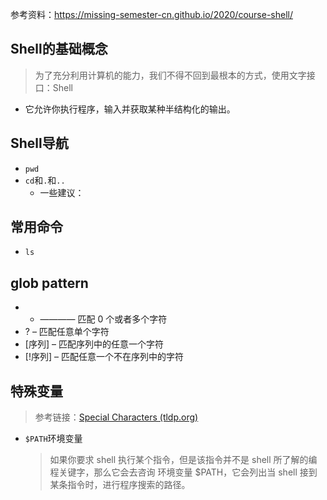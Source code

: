 
参考资料：https://missing-semester-cn.github.io/2020/course-shell/

## Shell的基础概念
> 为了充分利用计算机的能力，我们不得不回到最根本的方式，使用文字接口：Shell
- 它允许你执行程序，输入并获取某种半结构化的输出。

## Shell导航
- `pwd`
- `cd`和`.`和`..`
  - 一些建议：

## 常用命令
- `ls`

## glob pattern
- * ———— 匹配 0 个或者多个字符
- ? – 匹配任意单个字符
- [序列] – 匹配序列中的任意一个字符
- [!序列] – 匹配任意一个不在序列中的字符


## 特殊变量
> 参考链接：[Special Characters (tldp.org)](https://tldp.org/LDP/abs/html/special-chars.html)
- `$PATH`环境变量
  > 如果你要求 shell 执行某个指令，但是该指令并不是 shell 所了解的编程关键字，那么它会去咨询 环境变量 $PATH，它会列出当 shell 接到某条指令时，进行程序搜索的路径。


